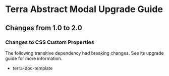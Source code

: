 # Terra Abstract Modal Upgrade Guide

## Changes from 1.0 to 2.0

### Changes to CSS Custom Properties

The following transitive dependency had breaking changes. See its upgrade guide for more information.
* terra-doc-template
